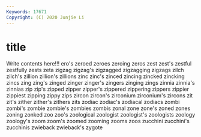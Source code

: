 ```yaml
---
Keywords: 17671
Copyright: (C) 2020 Junjie Li
---
```


# title

Write contents here!!!
ero's 
zeroed 
zeroes 
zeroing 
zeros 
zest 
zest's 
zestful 
zestfully
zests 
zeta 
zigzag 
zigzag's 
zigzagged 
zigzagging 
zigzags 
zilch 
zilch's 
zillion
zillion's 
zillions 
zinc 
zinc's 
zinced 
zincing 
zincked 
zincking 
zincs 
zing
zing's 
zinged 
zinger 
zinger's 
zingers 
zinging 
zings 
zinnia 
zinnia's 
zinnias
zip 
zip's 
zipped 
zipper 
zipper's 
zippered 
zippering 
zippers 
zippier 
zippiest
zipping 
zippy 
zips 
zircon 
zircon's 
zirconium 
zirconium's 
zircons 
zit 
zit's
zither 
zither's 
zithers 
zits 
zodiac 
zodiac's 
zodiacal 
zodiacs 
zombi 
zombi's
zombie 
zombie's 
zombies 
zombis 
zonal 
zone 
zone's 
zoned 
zones 
zoning
zonked 
zoo 
zoo's 
zoological 
zoologist 
zoologist's 
zoologists 
zoology 
zoology's 
zoom
zoom's 
zoomed 
zooming 
zooms 
zoos 
zucchini 
zucchini's 
zucchinis 
zwieback 
zwieback's
zygote 

